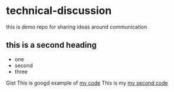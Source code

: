 # technical-discussion
this is demo repo for sharing ideas around  communication


## this is a second heading

* one
* second
* three


Gist
This is  googd example of [my code](https://gist.github.com/johnzewu/93e93080631ade5207674ce5dc382044)
This is my [my second code]( https://hub.labs.coursera.org:443/connect/sharedsgrwgwyd?forceRefresh=false)
